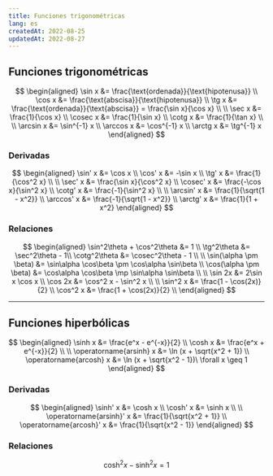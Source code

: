 ```yaml
---
title: Funciones trigonométricas
lang: es
createdAt: 2022-08-25
updatedAt: 2022-08-27
---
```


<!-- toc -->

## Funciones trigonométricas

$$
\begin{aligned}
  \sin x &= \frac{\text{ordenada}}{\text{hipotenusa}} \\
  \cos x &= \frac{\text{abscisa}}{\text{hipotenusa}} \\
  \tg x &= \frac{\text{ordenada}}{\text{abscisa}} = \frac{\sin x}{\cos x} \\
  \\
  \sec x &= \frac{1}{\cos x} \\
  \cosec x &= \frac{1}{\sin x} \\
  \cotg x &= \frac{1}{\tan x} \\
  \\
  \arcsin x &= \sin^{-1} x \\
  \arccos x &= \cos^{-1} x \\
  \arctg x &= \tg^{-1} x
\end{aligned}
$$

### Derivadas

$$
\begin{aligned}
  \sin' x &= \cos x \\
  \cos' x &= -\sin x \\
  \tg' x &= \frac{1}{\cos^2 x} \\
  \\
  \sec' x &= \frac{\sin x}{\cos^2 x} \\
  \cosec' x &= \frac{-\cos x}{\sin^2 x} \\
  \cotg' x &= \frac{-1}{\sin^2 x} \\
  \\
  \arcsin' x &= \frac{1}{\sqrt{1 - x^2}} \\
  \arccos' x &= \frac{-1}{\sqrt{1 - x^2}} \\
  \arctg' x &= \frac{1}{1 + x^2}
\end{aligned}
$$

### Relaciones

$$
\begin{aligned}
  \sin^2\theta + \cos^2\theta &= 1 \\
  \tg^2\theta &= \sec^2\theta - 1\\
  \cotg^2\theta  &= \cosec^2\theta - 1 \\
  \\
  \sin(\alpha \pm \beta) &= \sin\alpha \cos\beta \pm \cos\alpha \sin\beta \\
  \cos(\alpha \pm \beta) &= \cos\alpha \cos\beta \mp \sin\alpha \sin\beta \\
  \\
  \sin 2x &= 2\sin x \cos x \\
  \cos 2x &= \cos^2 x - \sin^2 x \\
  \\
  \sin^2 x &= \frac{1 - \cos(2x)}{2} \\
  \cos^2 x &= \frac{1 + \cos(2x)}{2} \\
\end{aligned}
$$

---

## Funciones hiperbólicas

$$
\begin{aligned}
  \sinh x &= \frac{e^x - e^{-x}}{2} \\
  \cosh x &= \frac{e^x + e^{-x}}{2} \\
  \\
  \operatorname{arsinh} x &= \ln (x + \sqrt{x^2 + 1}) \\
  \operatorname{arcosh} x &= \ln (x + \sqrt{x^2 - 1})\ \forall x \geq 1
\end{aligned}
$$

### Derivadas

$$
\begin{aligned}
  \sinh' x &= \cosh x \\
  \cosh' x &= \sinh x \\
  \\
  \operatorname{arsinh}' x &= \frac{1}{\sqrt{x^2 + 1}} \\
  \operatorname{arcosh}' x &= \frac{1}{\sqrt{x^2 - 1}}
\end{aligned}
$$

### Relaciones

$$
\cosh^2 x - \sinh^2 x = 1
$$
